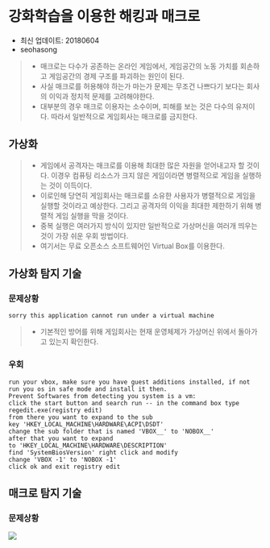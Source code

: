 # 강화학습을 이용한 해킹과 매크로

- 최신 업데이트: 20180604
- seohasong

> - 매크로는 다수가 공존하는 온라인 게임에서, 게임공간의 노동 가치를 회손하고
게임공간의 경제 구조를 파괴하는 원인이 된다.
> - 사실 매크로를 허용해야 하는가 마는가 문제는 무조건 나쁘다기 보다는
회사의 이익과 정치적 문제를 고려해야한다.
> - 대부분의 경우 매크로 이용자는 소수이며, 피해를 보는 것은 다수의 유저이다.
따라서 일반적으로 게임회사는 매크로를 금지한다.

## 가상화

> - 게임에서 공격자는 매크로를 이용해 최대한 많은 자원을 얻어내고자 할 것이다.
이경우 컴퓨팅 리소스가 크지 않은 게임이라면 병렬적으로 게임을 실행하는 것이 이득이다.
> - 이로인해 당연히 게임회사는 매크로를 소유한 사용자가 병렬적으로 게임을 실행할 것이라고 예상한다.
그리고 공격자의 이익을 최대한 제한하기 위해 병렬적 게임 실행을 막을 것이다.
> - 중복 실행은 여러가지 방식이 있지만
일반적으로 가상머신을 여러개 띄우는 것이 가장 쉬운 우회 방법이다. 
> - 여기서는 무료 오픈소스 소프트웨어인 Virtual Box를 이용한다.

## 가상화 탐지 기술

### 문제상황
```sorry this application cannot run under a virtual machine```
> - 기본적인 방어를 위해 게임회사는 현재 운영체제가 가상머신 위에서 돌아가고 있는지 확인한다.

### 우회
```
run your vbox, make sure you have guest additions installed, if not run you os in safe mode and install it then.
Prevent Softwares from detecting you system is a vm:
click the start button and search run -- in the command box type regedit.exe(registry edit)
from there you want to expand to the sub key 'HKEY_LOCAL_MACHINE\HARDWARE\ACPI\DSDT'
change the sub folder that is named 'VBOX__' to 'NOBOX__'
after that you want to expand to 'HKEY_LOCAL_MACHINE\HARDWARE\DESCRIPTION'
find 'SystemBiosVersion' right click and modify 
change 'VBOX -1' to 'NOBOX -1'
click ok and exit registry edit
```

## 매크로 탐지 기술

### 문제상황
![](./img/1.png)